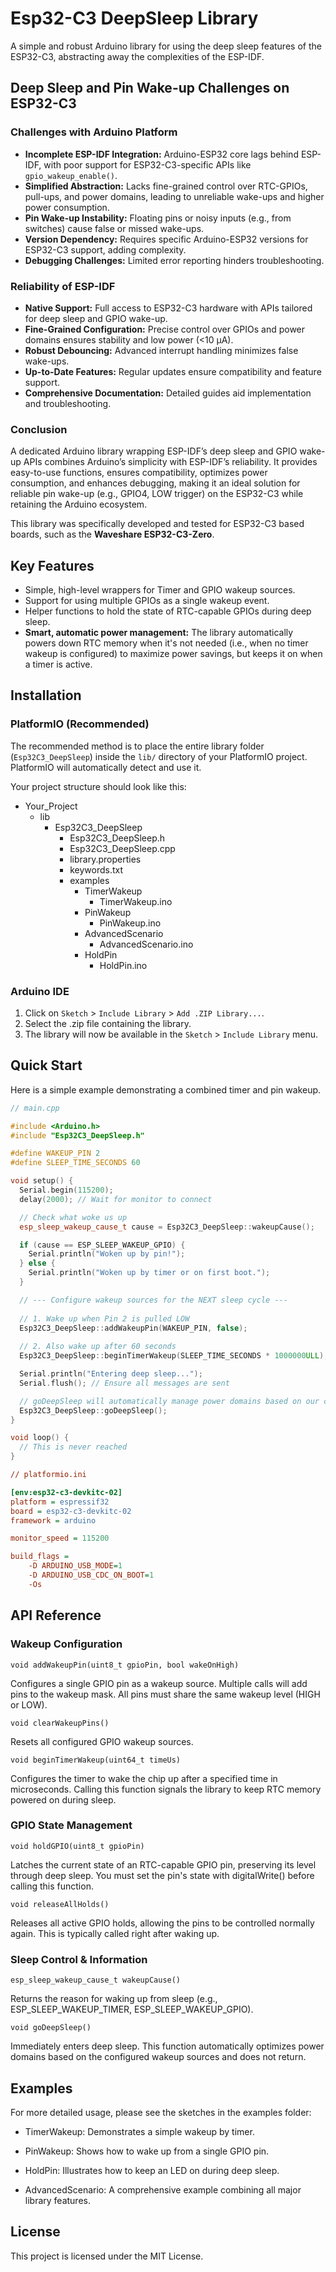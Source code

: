 # Esp32-C3 DeepSleep Library

A simple and robust Arduino library for using the deep sleep features of the ESP32-C3, abstracting away the complexities of the ESP-IDF.

## Deep Sleep and Pin Wake-up Challenges on ESP32-C3

### Challenges with Arduino Platform

- **Incomplete ESP-IDF Integration:** Arduino-ESP32 core lags behind ESP-IDF, with poor support for ESP32-C3-specific APIs like ```gpio_wakeup_enable()```.
- **Simplified Abstraction:** Lacks fine-grained control over RTC-GPIOs, pull-ups, and power domains, leading to unreliable wake-ups and higher power consumption.
- **Pin Wake-up Instability:** Floating pins or noisy inputs (e.g., from switches) cause false or missed wake-ups.
- **Version Dependency:** Requires specific Arduino-ESP32 versions for ESP32-C3 support, adding complexity.
- **Debugging Challenges:** Limited error reporting hinders troubleshooting.

### Reliability of ESP-IDF

- **Native Support:** Full access to ESP32-C3 hardware with APIs tailored for deep sleep and GPIO wake-up.
- **Fine-Grained Configuration:** Precise control over GPIOs and power domains ensures stability and low power (<10 µA).
- **Robust Debouncing:** Advanced interrupt handling minimizes false wake-ups.
- **Up-to-Date Features:** Regular updates ensure compatibility and feature support.
- **Comprehensive Documentation:** Detailed guides aid implementation and troubleshooting.

### Conclusion

A dedicated Arduino library wrapping ESP-IDF’s deep sleep and GPIO wake-up APIs combines Arduino’s simplicity with ESP-IDF’s reliability. It provides easy-to-use functions, ensures compatibility, optimizes power consumption, and enhances debugging, making it an ideal solution for reliable pin wake-up (e.g., GPIO4, LOW trigger) on the ESP32-C3 while retaining the Arduino ecosystem.

This library was specifically developed and tested for ESP32-C3 based boards, such as the **Waveshare ESP32-C3-Zero**.

## Key Features

-   Simple, high-level wrappers for Timer and GPIO wakeup sources.
-   Support for using multiple GPIOs as a single wakeup event.
-   Helper functions to hold the state of RTC-capable GPIOs during deep sleep.
-   **Smart, automatic power management:** The library automatically powers down RTC memory when it's not needed (i.e., when no timer wakeup is configured) to maximize power savings, but keeps it on when a timer is active.

## Installation

### PlatformIO (Recommended)

The recommended method is to place the entire library folder (`Esp32C3_DeepSleep`) inside the `lib/` directory of your PlatformIO project. PlatformIO will automatically detect and use it.

Your project structure should look like this:

- Your_Project
  - lib
    - Esp32C3_DeepSleep
      - Esp32C3_DeepSleep.h
      - Esp32C3_DeepSleep.cpp
      - library.properties
      - keywords.txt
      - examples
        - TimerWakeup
          - TimerWakeup.ino
        - PinWakeup
          - PinWakeup.ino
        - AdvancedScenario
          - AdvancedScenario.ino
        - HoldPin
          - HoldPin.ino

### Arduino IDE

1.  Click on `Sketch` > `Include Library` > `Add .ZIP Library...`.
2.  Select the .zip file containing the library.
3.  The library will now be available in the `Sketch` > `Include Library` menu.

## Quick Start

Here is a simple example demonstrating a combined timer and pin wakeup.

```cpp
// main.cpp

#include <Arduino.h>
#include "Esp32C3_DeepSleep.h"

#define WAKEUP_PIN 2
#define SLEEP_TIME_SECONDS 60

void setup() {
  Serial.begin(115200);
  delay(2000); // Wait for monitor to connect

  // Check what woke us up
  esp_sleep_wakeup_cause_t cause = Esp32C3_DeepSleep::wakeupCause();

  if (cause == ESP_SLEEP_WAKEUP_GPIO) {
    Serial.println("Woken up by pin!");
  } else {
    Serial.println("Woken up by timer or on first boot.");
  }

  // --- Configure wakeup sources for the NEXT sleep cycle ---
  
  // 1. Wake up when Pin 2 is pulled LOW
  Esp32C3_DeepSleep::addWakeupPin(WAKEUP_PIN, false);
  
  // 2. Also wake up after 60 seconds
  Esp32C3_DeepSleep::beginTimerWakeup(SLEEP_TIME_SECONDS * 1000000ULL);

  Serial.println("Entering deep sleep...");
  Serial.flush(); // Ensure all messages are sent

  // goDeepSleep will automatically manage power domains based on our configuration
  Esp32C3_DeepSleep::goDeepSleep();
}

void loop() {
  // This is never reached
}

```

```ini
// platformio.ini

[env:esp32-c3-devkitc-02]
platform = espressif32
board = esp32-c3-devkitc-02
framework = arduino

monitor_speed = 115200

build_flags = 
    -D ARDUINO_USB_MODE=1
    -D ARDUINO_USB_CDC_ON_BOOT=1
    -Os
```

## API Reference

### Wakeup Configuration

```void addWakeupPin(uint8_t gpioPin, bool wakeOnHigh)```

Configures a single GPIO pin as a wakeup source. Multiple calls will add pins to the wakeup mask. All pins must share the same wakeup level (HIGH or LOW).

```void clearWakeupPins()```

Resets all configured GPIO wakeup sources.

```void beginTimerWakeup(uint64_t timeUs)```

Configures the timer to wake the chip up after a specified time in microseconds. Calling this function signals the library to keep RTC memory powered on during sleep.

### GPIO State Management

```void holdGPIO(uint8_t gpioPin)```

Latches the current state of an RTC-capable GPIO pin, preserving its level through deep sleep. You must set the pin's state with digitalWrite() before calling this function.

```void releaseAllHolds()```

Releases all active GPIO holds, allowing the pins to be controlled normally again. This is typically called right after waking up.

### Sleep Control & Information

```esp_sleep_wakeup_cause_t wakeupCause()```

Returns the reason for waking up from sleep (e.g., ESP_SLEEP_WAKEUP_TIMER, ESP_SLEEP_WAKEUP_GPIO).

```void goDeepSleep()```

Immediately enters deep sleep. This function automatically optimizes power domains based on the configured wakeup sources and does not return.

## Examples

For more detailed usage, please see the sketches in the examples folder:

- TimerWakeup: Demonstrates a simple wakeup by timer.

- PinWakeup: Shows how to wake up from a single GPIO pin.

- HoldPin: Illustrates how to keep an LED on during deep sleep.

- AdvancedScenario: A comprehensive example combining all major library features.

## License

This project is licensed under the MIT License.
